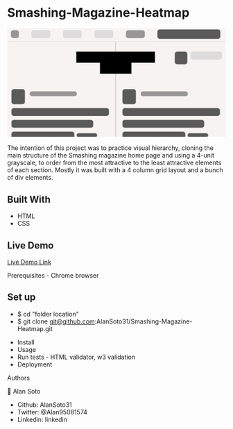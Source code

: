 # Smashing-Magazine-Heatmap

![screenshot](/screenshot.png)

The intention of this project was to practice visual hierarchy, cloning the main structure of the Smashing magazine home page and using a 4-unit grayscale, to order from the most attractive to the least attractive elements of each section. Mostly it was built with a 4 column grid layout and a bunch of div elements.

## Built With

- HTML
- CSS

## Live Demo

[Live Demo Link](https://alansoto31.github.io/Smashing-Magazine-Heatmap/)

Prerequisites - Chrome browser

## Set up

 - $ cd "folder location"
 - $ git clone git@github.com:AlanSoto31/Smashing-Magazine-Heatmap.git
* Install
* Usage 
* Run tests - HTML validator, w3 validation
* Deployment 

Authors

👤 Alan Soto

 - Github: AlanSoto31
 - Twitter: @Alan95081574
 - Linkedin: linkedin